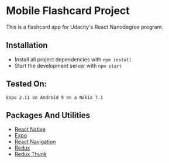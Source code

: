 # Mobile Flashcard Project

This is a flashcard app for Udacity's React Nanodegree program.

## Installation

-   Install all project dependencies with `npm install`
-   Start the development server with `npm start`

## Tested On:

    Expo 2.11 on Android 9 on a Nokia 7.1

## Packages And Utilities

-   [React Native](https://facebook.github.io/react-native/)
-   [Expo](https://expo.io/)
-   [React Navigation](https://reactnavigation.org/en/)
-   [Redux](https://redux.js.org)
-   [Redux Thunk](https://github.com/reduxjs/redux-thunk)
